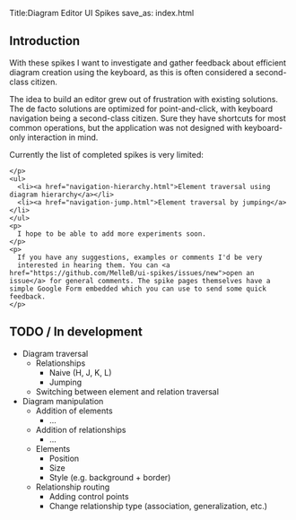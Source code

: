 Title:Diagram Editor UI Spikes
save_as: index.html

<div id="intro">
  <!--
  <p>
    The goal of these pages is to gather feedback on different means of
    diagram navigation and modification using keyboard interaction. To be
    more concrete: I'm trying to find ways to create diagrams primarily
    for use in software development. Examples of these are Domain Models,
    Component Diagrams and Use-case diagrams.
  </p>
  <p>
    The idea to build an editor grew out of frustration with existing
    solutions. The de facto solutions are optimized for point-and-click,
    with keyboard navigation being a second-class citizen. Sure they have
    shortcuts for most common operations, but the application was not
    designed with keyboard-only interaction in mind.
  </p>
  <p>
    Having used vim extensively for the past decade, I sometimes miss it's
    power when manipulating non-textual documents, especially when I need
    to capture my thoughts as fast as possible.
  </p>
  <p>
    The idea here is to create several demos or spikes representing a
    specific interaction with a diagram. It's very much an exploration of
    efficient keyboard navigation for diagram manupilation.
  </p>
  <p>
    If you have any suggestions, examples or comments I'd be very
    interested in hearing them. My (probably incomplete) list of
    interactions to investigate:
  </p>
  -->

  <h2>Introduction</h2>
  <div class="double-column">
    <p>
      With these spikes I want to investigate and gather feedback about
      efficient diagram creation using the keyboard, as this is often
      considered a second-class citizen.
    </p>
    <p>
      The idea to build an editor grew out of frustration with existing
      solutions. The de facto solutions are optimized for point-and-click,
      with keyboard navigation being a second-class citizen. Sure they have
      shortcuts for most common operations, but the application was not
      designed with keyboard-only interaction in mind.
    </p>
    <p>
      Currently the list of completed spikes is very limited:
      
    </p>
    <ul>
      <li><a href="navigation-hierarchy.html">Element traversal using diagram hierarchy</a></li>
      <li><a href="navigation-jump.html">Element traversal by jumping</a></li>
    </ul>
    <p>
      I hope to be able to add more experiments soon.
    </p>
    <p>
      If you have any suggestions, examples or comments I'd be very
      interested in hearing them. You can <a href="https://github.com/MelleB/ui-spikes/issues/new">open an issue</a> for general comments. The spike pages themselves have a simple Google Form embedded which you can use to send some quick feedback.
    </p>
  </div>

  <h2>TODO / In development</h2>
  <ul class="spike-list">
    <li><span>Diagram traversal</span>
      <ul>
	<li><span>Relationships</span>
	  <ul>
	    <li>Naive (H, J, K, L)</li>
	    <li>Jumping</li>
	  </ul>
	</li>
	<li>Switching between element and relation traversal</li>
      </ul>
    </li>
    <li><span>Diagram manipulation</span>
      <ul>
	<li><span>Addition of elements</span><ul><li>...</li></ul></li>
	<li><span>Addition of relationships</span><ul><li>...</li></ul></li>
	<li><span>Elements</span>
	  <ul>
	    <li>Position</li>
	    <li>Size</li>
	    <li>Style (e.g. background + border)</li>
	  </ul>
	</li>
	<li>
	  <span>Relationship routing</span>
	  <ul>
	    <li>Adding control points</li>
	    <li>Change relationship type (association, generalization, etc.)</li>
	  </ul>
	</li>
      </ul>
    </li>
  </ul>
</div>
